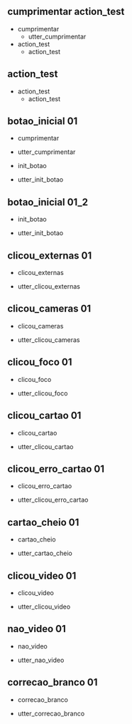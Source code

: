 ## cumprimentar action_test
* cumprimentar
    - utter_cumprimentar
* action_test
    - action_test

## action_test
* action_test
    - action_test

## botao_inicial 01
* cumprimentar
- utter_cumprimentar
* init_botao
- utter_init_botao

## botao_inicial 01_2
* init_botao
- utter_init_botao

## clicou_externas 01
* clicou_externas
- utter_clicou_externas

## clicou_cameras 01
* clicou_cameras
- utter_clicou_cameras

## clicou_foco 01
* clicou_foco
- utter_clicou_foco

## clicou_cartao 01
* clicou_cartao
- utter_clicou_cartao

## clicou_erro_cartao 01
* clicou_erro_cartao
- utter_clicou_erro_cartao

## cartao_cheio 01
* cartao_cheio
- utter_cartao_cheio

## clicou_video 01
* clicou_video
- utter_clicou_video

## nao_video 01
* nao_video
- utter_nao_video

## correcao_branco 01
* correcao_branco
- utter_correcao_branco